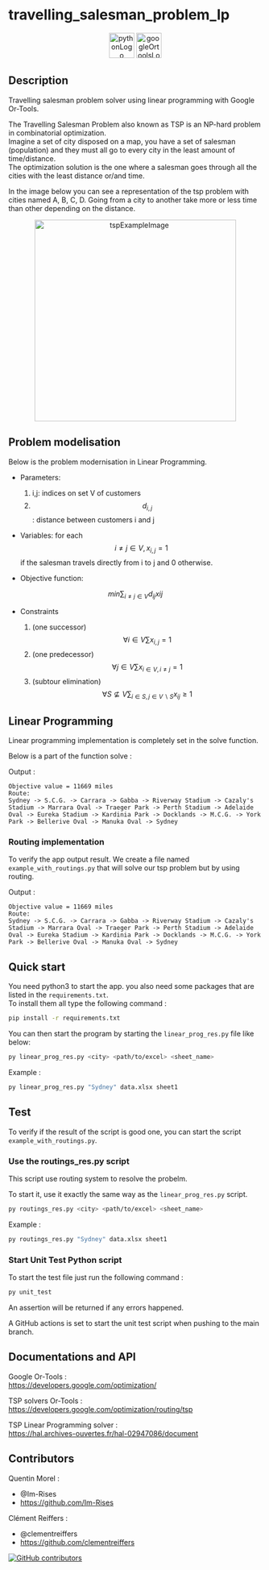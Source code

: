 # travelling_salesman_problem_lp

<p align="center">
    <img src="https://img.shields.io/badge/Python-3776AB?style=for-the-badge&logo=python&logoColor=white" alt="pythonLogo" style="height:50px"/>
    <img src="https://user-images.githubusercontent.com/59691442/174799409-9bd85fe6-b58e-4ba3-a4a4-cdfaaa5b91f0.jpg" alt="googleOrtoolsLogo" style="height:50px"/>
</p>

## Description

Travelling salesman problem solver using linear programming with Google Or-Tools.

The Travelling Salesman Problem also known as TSP is an NP-hard problem in combinatorial optimization.  
Imagine a set of city disposed on a map, you have a set of salesman (population) and they must all go to every city in
the least amount of time/distance.  
The optimization solution is the one where a salesman goes through all the cities with the least distance or/and time.

In the image below you can see a representation of the tsp problem with cities named A, B, C, D. Going from a city to
another take more or less time than other depending on the distance.

<p align="center">
    <img src="https://user-images.githubusercontent.com/59691442/165635831-5bfc72b5-0dd3-4a9f-afb0-b5ffd402ee88.png" alt="tspExampleImage" style="height:400px"/>
</p>

## Problem modelisation

Below is the problem modernisation in Linear Programming.

- Parameters:
    1. i,j: indices on set V of customers
    2. $$d_{i,j}$$: distance between customers i and j

- Variables: for each $$i \ne j \in V, x_{i,j} = 1$$ if the salesman travels directly from i to j and 0 otherwise.

- Objective function:

$$min {\sum_{i \ne j \in V}}{d_{ij} x{ij}}$$

- Constraints

    1. (one successor) $$\forall i \in V \sum x_{i,j} = 1$$
    2. (one predecessor) $$\forall j \in V \sum x_{i \in V,i \ne j} = 1$$
    3. (subtour elimination) $$\forall S \nsubseteq V {\sum_{i \in S,j \in V \backslash S}}{x_{ij}} \geq 1$$

<!--
<p align="center">
    <img src="https://user-images.githubusercontent.com/59691442/169556846-231900f0-2195-478d-be14-0990f52ea1b4.png" alt="tspExampleImage" style="height:400px"/>
</p>
-->

## Linear Programming

Linear programming implementation is completely set in the solve function.

Below is a part of the function solve :

Output :

```
Objective value = 11669 miles
Route:
Sydney -> S.C.G. -> Carrara -> Gabba -> Riverway Stadium -> Cazaly's Stadium -> Marrara Oval -> Traeger Park -> Perth Stadium -> Adelaide Oval -> Eureka Stadium -> Kardinia Park -> Docklands -> M.C.G. -> York Park -> Bellerive Oval -> Manuka Oval -> Sydney
```

### Routing implementation

To verify the app output result. We create a file named `example_with_routings.py` that will solve our tsp problem but
by using routing.

Output :

```
Objective value = 11669 miles
Route:
Sydney -> S.C.G. -> Carrara -> Gabba -> Riverway Stadium -> Cazaly's Stadium -> Marrara Oval -> Traeger Park -> Perth Stadium -> Adelaide Oval -> Eureka Stadium -> Kardinia Park -> Docklands -> M.C.G. -> York Park -> Bellerive Oval -> Manuka Oval -> Sydney
```

## Quick start

You need python3 to start the app. you also need some packages that are listed in the `requirements.txt`.  
To install them all type the following command :

```bash
pip install -r requirements.txt
```

You can then start the program by starting the `linear_prog_res.py` file like below:

```bash
py linear_prog_res.py <city> <path/to/excel> <sheet_name>
```

Example :

```bash
py linear_prog_res.py "Sydney" data.xlsx sheet1 
```

## Test

To verify if the result of the script is good one, you can start the script `example_with_routings.py`.

### Use the routings_res.py script

This script use routing system to resolve the probelm.

To start it, use it exactly the same way as the `linear_prog_res.py` script.

```bash
py routings_res.py <city> <path/to/excel> <sheet_name>
```

Example :

```bash
py routings_res.py "Sydney" data.xlsx sheet1 
```

### Start Unit Test Python script

To start the test file just run the following command :

```bash
py unit_test
```

An assertion will be returned if any errors happened.

A GitHub actions is set to start the unit test script when pushing to the main branch.

<!--
## Program implementation

### Structure

The program is made only of one file, the `linear_prog_res.py` file.

The python file load the dataset and then proceed all the linear programming calculs.

### Excel data

Our project contains a excel file that is load by our app.
The excel contains the distances of all cities relativeness from each other.

**CSV Example :**

| |M.C.G.|Docklands|Adelaide Oval|
|--|--|--|--|
|M.C.G.| 0| 3 |657 |
|Docklands| 3|0 |654 |
|Adelaide Oval| 657|654|0|

The excel is loaded in our app and it will search the city by the name you set in the variable `city_origin_name`. This
name will be used to move the row of the city at the beginning of our project.

For example, if you want to begin your travel from Adelaide Oval, the data will look like below :

**CSV Example :**

| |M.C.G.|Docklands|Adelaide Oval|
|--|--|--|--|
|Adelaide Oval| 657|654|0|
|M.C.G.| 0| 3 |657 |
|Docklands| 3|0 |654 |
-->

## Documentations and API

Google Or-Tools :  
<https://developers.google.com/optimization/>

TSP solvers Or-Tools :
<https://developers.google.com/optimization/routing/tsp>

TSP Linear Programming solver :  
<https://hal.archives-ouvertes.fr/hal-02947086/document>

## Contributors

Quentin Morel :

- @Im-Rises
- <https://github.com/Im-Rises>

Clément Reiffers :

- @clementreiffers
- <https://github.com/clementreiffers>

[![GitHub contributors](https://contrib.rocks/image?repo=im-rises/travelling_salesman_problem_lp)](https://github.com/im-rises/travelling_salesman_problem_lp/graphs/contributors)
